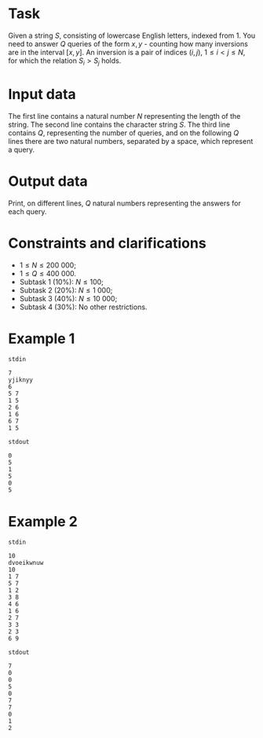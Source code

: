 
# Task

Given a string $S$, consisting of lowercase English letters, indexed from $1$. You need to answer $Q$ queries of the form $x, y$ - counting how many inversions are in the interval $[x, y]$. An inversion is a pair of indices $(i, j)$, $1 \leq i < j \leq N$, for which the relation $S_i > S_j$ holds.

# Input data

The first line contains a natural number $N$ representing the length of the string. The second line contains the character string $S$. The third line contains $Q$, representing the number of queries, and on the following $Q$ lines there are two natural numbers, separated by a space, which represent a query.

# Output data

Print, on different lines, $Q$ natural numbers representing the answers for each query.

# Constraints and clarifications

* $1 \leq N \leq 200\ 000$;
* $1 \leq Q \leq 400\ 000$.
* Subtask $1$ ($10\%$): $N \leq 100$;
* Subtask $2$ ($20\%$): $N \leq 1\ 000$;
* Subtask $3$ ($40\%$): $N \leq 10\ 000$;
* Subtask $4$ ($30\%$): No other restrictions.

# Example 1

`stdin`
```
7
yjiknyy
6
5 7
1 5
2 6
1 6
6 7
1 5
```

`stdout`
```
0
5
1
5
0
5
```

# Example 2

`stdin`
```
10
dvoeikwnuw
10
1 7
5 7
1 2
3 8
4 6
1 6
2 7
3 3
2 3
6 9
```

`stdout`
```
7
0
0
5
0
7
7
0
1
2
```
